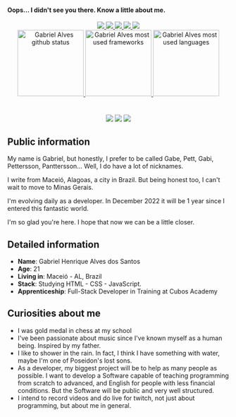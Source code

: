 #### Oops... I didn't see you there. Know a little about me.
<div align="center">
    <a target='_blank' href="https://twitch.tv/panttersson">
        <img src="https://img.shields.io/badge/Twitch-9146FF?style=for-the-badge&logo=twitch&logoColor=white">
    </a>
    <a target='_blank' href="https://twitter.com/GabeePett">
        <img src="https://img.shields.io/badge/Twitter-1DA1F2?style=for-the-badge&logo=twitter&logoColor=white">
    </a>
    <a target='_blank' href="https://instagram.com/panttersson">
        <img src="https://img.shields.io/badge/Instagram-E4405F?style=for-the-badge&logo=instagram&logoColor=white">
    </a>
    <a target='_blank' href="https://www.linkedin.com/in/gabrielhalvess/">
        <img src="https://img.shields.io/badge/LinkedIn-0077B5?style=for-the-badge&logo=linkedin&logoColor=white">
    </a>
    <a target='_blank' href="https://www.youtube.com/channel/UCy3FN8FhAP5I0pFAzACIXtQ">
        <img src="https://img.shields.io/badge/YouTube-FF0000?style=for-the-badge&logo=youtube&logoColor=white">
    </a>
</div>

<div align="center">
  <a href="https://github.com/Gabrielhas2001">
    <img height="150rem" src="https://github-readme-stats.vercel.app/api?username=Gabrielhas2001&show_icons=true&theme=tokyonight&include_all_commits=true&count_private=true" alt="Gabriel Alves github status"/>
    <img height="150rem" src="https://github-readme-streak-stats.herokuapp.com/?user=Gabrielhas2001&theme=tokyonight" alt="Gabriel Alves most used frameworks"/>
    <img height="150rem" src="https://github-readme-stats.vercel.app/api/top-langs/?username=Gabrielhas2001&layout=compact&langs_count=6&theme=tokyonight" alt="Gabriel Alves most used languages"/>
  </a>
</div>

#
<div align="center">
  <img src="https://img.shields.io/badge/html5-%23E34F26.svg?style=for-the-badge&logo=html5&logoColor=white"/>
  <img src="https://img.shields.io/badge/css3-%231572B6.svg?style=for-the-badge&logo=css3&logoColor=white"/>
  <img src="https://img.shields.io/badge/javascript-%23323330.svg?style=for-the-badge&logo=javascript&logoColor=%23F7DF1E"/>
 
  
</div>

## Public information

My name is Gabriel, but honestly, I prefer to be called Gabe, Pett, Gabi, Pettersson, Panttersson... Well, I do have a lot of nicknames.

I write from Maceió, Alagoas, a city in Brazil. But being honest too, I can't wait to move to Minas Gerais.

I'm evolving daily as a developer. In December 2022 it will be 1 year since I entered this fantastic world.

I'm so glad you're here. I hope that now we can be a little closer.

## Detailed information

* **Name**: Gabriel Henrique Alves dos Santos
* **Age**: 21
* **Living in**: Maceió - AL, Brazil
* **Stack**: Studying HTML - CSS - JavaScript. 
* **Apprenticeship**: Full-Stack Developer in Training at Cubos Academy

## Curiosities about me

* I was gold medal in chess at my school
* I've been passionate about music since I've known myself as a    human being. Inspired by my father.
* I like to shower in the rain. In fact, I think I have something with water, maybe I'm one of Poseidon's lost sons.
* As a developer, my biggest project will be to help as many people as possible. I want to develop a Software capable of teaching programming from scratch to advanced,
 and English for people with less financial conditions. But the Software will be public and very well structured.
 * I intend to record videos and do live for twitch, not just about programming, but about me in general.
